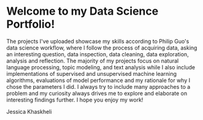 # Welcome to my Data Science Portfolio!

The projects I've uploaded showcase my skills according to Philip Guo's data science workflow, where I follow the process of acquiring data, asking an interesting question, data inspection, data cleaning, data exploration, analysis and reflection. The majority of my projects focus on natural language processing, topic modeling, and text analysis while I also include implementations of supervised and unsupervised machine learning algorithms, evaluations of model performance and my rationale for why I chose the parameters I did. I always try to include many approaches to a problem and my curiosity always drives me to explore and elaborate on interesting findings further. I hope you enjoy my work!

Jessica Khaskheli
